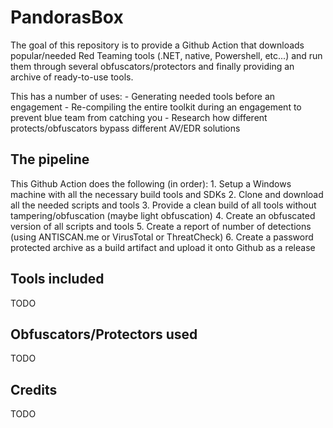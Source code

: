 # PandorasBox

The goal of this repository is to provide a Github Action that downloads popular/needed Red Teaming tools (.NET, native, Powershell, etc...) and run them through several obfuscators/protectors and finally providing an archive of ready-to-use tools.

This has a number of uses:
    - Generating needed tools before an engagement
    - Re-compiling the entire toolkit during an engagement to prevent blue team from catching you
    - Research how different protects/obfuscators bypass different AV/EDR solutions

## The pipeline

This Github Action does the following (in order):
    1. Setup a Windows machine with all the necessary build tools and SDKs
    2. Clone and download all the needed scripts and tools
    3. Provide a clean build of all tools without tampering/obfuscation (maybe light obfuscation)
    4. Create an obfuscated version of all scripts and tools
    5. Create a report of number of detections (using ANTISCAN.me or VirusTotal or ThreatCheck)
    6. Create a password protected archive as a build artifact and upload it onto Github as a release

## Tools included

TODO

## Obfuscators/Protectors used

TODO

## Credits

TODO
